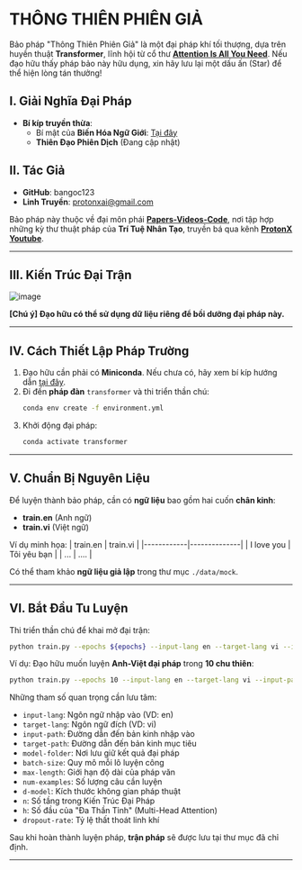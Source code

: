 # THÔNG THIÊN PHIÊN GIẢ

Bảo pháp "Thông Thiên Phiên Giả" là một đại pháp khí tối thượng, dựa trên huyền thuật **Transformer**, lĩnh hội từ cổ thư **[Attention Is All You Need](https://arxiv.org/pdf/1706.03762.pdf)**. Nếu đạo hữu thấy pháp bảo này hữu dụng, xin hãy lưu lại một dấu ấn (Star) để thể hiện lòng tán thưởng!

## I. Giải Nghĩa Đại Pháp
- **Bí kíp truyền thừa**:
    - Bí mật của **Biến Hóa Ngữ Giới**: [Tại đây](https://drive.google.com/file/d/182rTpgUdTjDgw4LrAM6ah2B_Iw_4rXQW/view?usp=sharing)
    - **Thiên Đạo Phiên Dịch** (Đang cập nhật)

## II. Tác Giả
- **GitHub**: bangoc123
- **Linh Truyền**: protonxai@gmail.com

Bảo pháp này thuộc về đại môn phái **[Papers-Videos-Code](https://docs.google.com/document/d/1bjmwsYFafizRXlZyJFazd5Jcr3tqpWSiHLvfllWRQBc/edit?usp=sharing)**, nơi tập hợp những kỳ thư thuật pháp của **Trí Tuệ Nhân Tạo**, truyền bá qua kênh **[ProtonX Youtube](https://www.youtube.com/c/ProtonX/videos)**.

---

## III. Kiến Trúc Đại Trận

![image](https://storage.googleapis.com/protonx-cloud-storage/transformer/architecture.PNG)

**[Chú ý] Đạo hữu có thể sử dụng dữ liệu riêng để bồi dưỡng đại pháp này.**

---

## IV. Cách Thiết Lập Pháp Trường

1. Đạo hữu cần phải có **Miniconda**. Nếu chưa có, hãy xem bí kíp hướng dẫn [tại đây](https://conda.io/en/latest/user-guide/install/index.html#regular-installation).
2. Đi đến **pháp đàn** `transformer` và thi triển thần chú:
   ```bash
   conda env create -f environment.yml
   ```
3. Khởi động đại pháp:
   ```bash
   conda activate transformer
   ```

---

## V. Chuẩn Bị Nguyên Liệu

Để luyện thành bảo pháp, cần có **ngữ liệu** bao gồm hai cuốn **chân kinh**:
- **train.en** (Anh ngữ)
- **train.vi** (Việt ngữ)

Ví dụ minh họa:
| train.en   | train.vi      |
|------------|--------------|
| I love you | Tôi yêu bạn  |
| ...        | ....         |

Có thể tham khảo **ngữ liệu giả lập** trong thư mục `./data/mock`.

---

## VI. Bắt Đầu Tu Luyện

Thi triển thần chú để khai mở đại trận:
```bash
python train.py --epochs ${epochs} --input-lang en --target-lang vi --input-path ${path_to_en_text_file} --target-path ${path_to_vi_text_file}
```

Ví dụ: Đạo hữu muốn luyện **Anh-Việt đại pháp** trong **10 chu thiên**:
```bash
python train.py --epochs 10 --input-lang en --target-lang vi --input-path ./data/mock/train.en --target-path ./data/mock/train.vi
```

Những tham số quan trọng cần lưu tâm:
- `input-lang`: Ngôn ngữ nhập vào (VD: en)
- `target-lang`: Ngôn ngữ đích (VD: vi)
- `input-path`: Đường dẫn đến bản kinh nhập vào
- `target-path`: Đường dẫn đến bản kinh mục tiêu
- `model-folder`: Nơi lưu giữ kết quả đại pháp
- `batch-size`: Quy mô mỗi lô luyện công
- `max-length`: Giới hạn độ dài của pháp văn
- `num-examples`: Số lượng câu cần luyện
- `d-model`: Kích thước không gian pháp thuật
- `n`: Số tầng trong Kiến Trúc Đại Pháp
- `h`: Số đầu của "Đa Thần Tỉnh" (Multi-Head Attention)
- `dropout-rate`: Tỷ lệ thất thoát linh khí

Sau khi hoàn thành luyện pháp, **trận pháp** sẽ được lưu tại thư mục đã chỉ định.

---


